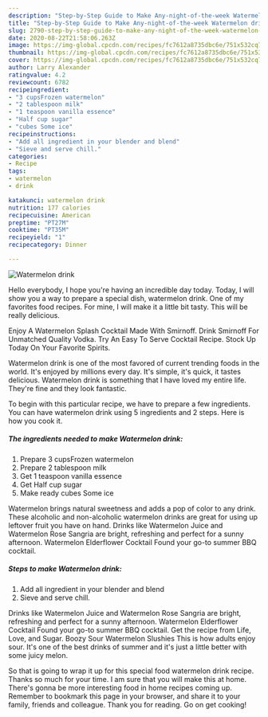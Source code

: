 ```yaml
---
description: "Step-by-Step Guide to Make Any-night-of-the-week Watermelon drink"
title: "Step-by-Step Guide to Make Any-night-of-the-week Watermelon drink"
slug: 2790-step-by-step-guide-to-make-any-night-of-the-week-watermelon-drink
date: 2020-08-22T21:58:06.263Z
image: https://img-global.cpcdn.com/recipes/fc7612a8735dbc6e/751x532cq70/watermelon-drink-recipe-main-photo.jpg
thumbnail: https://img-global.cpcdn.com/recipes/fc7612a8735dbc6e/751x532cq70/watermelon-drink-recipe-main-photo.jpg
cover: https://img-global.cpcdn.com/recipes/fc7612a8735dbc6e/751x532cq70/watermelon-drink-recipe-main-photo.jpg
author: Larry Alexander
ratingvalue: 4.2
reviewcount: 6782
recipeingredient:
- "3 cupsFrozen watermelon"
- "2 tablespoon milk"
- "1 teaspoon vanilla essence"
- "Half cup sugar"
- "cubes Some ice"
recipeinstructions:
- "Add all ingredient in your blender and blend"
- "Sieve and serve chill."
categories:
- Recipe
tags:
- watermelon
- drink

katakunci: watermelon drink 
nutrition: 177 calories
recipecuisine: American
preptime: "PT27M"
cooktime: "PT35M"
recipeyield: "1"
recipecategory: Dinner

---
```



![Watermelon drink](https://img-global.cpcdn.com/recipes/fc7612a8735dbc6e/751x532cq70/watermelon-drink-recipe-main-photo.jpg)

Hello everybody, I hope you're having an incredible day today. Today, I will show you a way to prepare a special dish, watermelon drink. One of my favorites food recipes. For mine, I will make it a little bit tasty. This will be really delicious.

Enjoy A Watermelon Splash Cocktail Made With Smirnoff. Drink Smirnoff For Unmatched Quality Vodka. Try An Easy To Serve Cocktail Recipe. Stock Up Today On Your Favorite Spirits.

Watermelon drink is one of the most favored of current trending foods in the world. It's enjoyed by millions every day. It's simple, it's quick, it tastes delicious. Watermelon drink is something that I have loved my entire life. They're fine and they look fantastic.


To begin with this particular recipe, we have to prepare a few ingredients. You can have watermelon drink using 5 ingredients and 2 steps. Here is how you cook it.

<!--inarticleads1-->

##### The ingredients needed to make Watermelon drink:

1. Prepare 3 cupsFrozen watermelon
1. Prepare 2 tablespoon milk
1. Get 1 teaspoon vanilla essence
1. Get Half cup sugar
1. Make ready cubes Some ice


Watermelon brings natural sweetness and adds a pop of color to any drink. These alcoholic and non-alcoholic watermelon drinks are great for using up leftover fruit you have on hand. Drinks like Watermelon Juice and Watermelon Rose Sangria are bright, refreshing and perfect for a sunny afternoon. Watermelon Elderflower Cocktail Found your go-to summer BBQ cocktail. 

<!--inarticleads2-->

##### Steps to make Watermelon drink:

1. Add all ingredient in your blender and blend
1. Sieve and serve chill.


Drinks like Watermelon Juice and Watermelon Rose Sangria are bright, refreshing and perfect for a sunny afternoon. Watermelon Elderflower Cocktail Found your go-to summer BBQ cocktail. Get the recipe from Life, Love, and Sugar. Boozy Sour Watermelon Slushies This is how adults enjoy sour. It&#39;s one of the best drinks of summer and it&#39;s just a little better with some juicy melon. 

So that is going to wrap it up for this special food watermelon drink recipe. Thanks so much for your time. I am sure that you will make this at home. There's gonna be more interesting food in home recipes coming up. Remember to bookmark this page in your browser, and share it to your family, friends and colleague. Thank you for reading. Go on get cooking!
